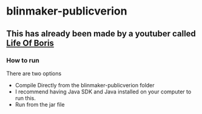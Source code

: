 # blinmaker-publicverion
## This has already been made by a youtuber called [Life Of Boris](https://www.youtube.com/watch?v=FMIZEfjYmtM)

### How to run

There are two options
- Compile Directly from the blinmaker-publicverion folder
 - I recommend having Java SDK and Java installed on your computer to run this.
- Run from the jar file
